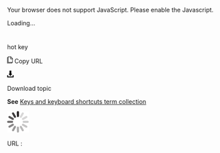 Your browser does not support JavaScript. Please enable the Javascript.

Loading...

# 

hot key

![Copy URL](hot-key_files/Copy.png)
Copy URL

![Download](hot-key_files/Download.png)

Download topic

**See** [Keys and keyboard shortcuts term collection](https://worldready.cloudapp.net/Styleguide/Read?id=2700&topicid=27401)

![In progress](hot-key_files/activity-large.gif)

URL :
